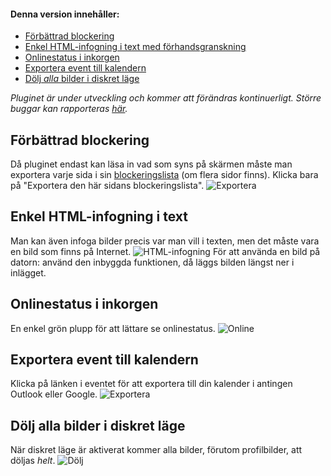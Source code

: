 #### Denna version innehåller:

*   [Förbättrad blockering](#blockering)
*   [Enkel HTML-infogning i text med förhandsgranskning](#html)
*   [Onlinestatus i inkorgen](#onlinestatus)
*   [Exportera event till kalendern](#exportera)
*   [Dölj _alla_ bilder i diskret läge](#dold)

_Pluginet är under utveckling och kommer att förändras kontinuerligt. Större buggar kan rapporteras [här](https://github.com/Rollpan89/DS-Enhanced/issues)._




## Förbättrad blockering
<a name="blockering"><a>
Då pluginet endast kan läsa in vad som syns på skärmen måste man exportera varje sida i sin [blockeringslista](https://www.darkside.se/settings4.php) (om flera sidor finns).
Klicka bara på "Exportera den här sidans blockeringslista".
![Exportera](https://i.imgur.com/WRJEwuA.png)


## Enkel HTML-infogning i text
<a name="html"><a>
Man kan även infoga bilder precis var man vill i texten, men det måste vara en bild som finns på Internet.
![HTML-infogning](https://i.imgur.com/RNctZsg.png)
För att använda en bild på datorn: använd den inbyggda funktionen, då läggs bilden längst ner i inlägget.


## Onlinestatus i inkorgen
<a name="onlinestatus"><a>
En enkel grön plupp för att lättare se onlinestatus.
![Online](https://i.imgur.com/nLlbnXK.png)


## Exportera event till kalendern
<a name="exportera"><a>
Klicka på länken i eventet för att exportera till din kalender i antingen Outlook eller Google.
![Exportera](https://i.imgur.com/goZOltO.png)


## Dölj alla bilder i diskret läge
<a name="dold"><a>
När diskret läge är aktiverat kommer alla bilder, förutom profilbilder, att döljas _helt_.
![Dölj](https://i.imgur.com/5taXOeS.png)